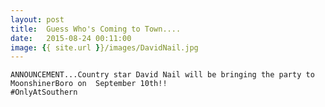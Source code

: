 ```yaml
---
layout: post
title:  Guess Who's Coming to Town....
date:   2015-08-24 00:11:00
image: {{ site.url }}/images/DavidNail.jpg
---
```


	ANNOUNCEMENT...Country star David Nail will be bringing the party to MoonshinerBoro on  September 10th!! 
	#OnlyAtSouthern 